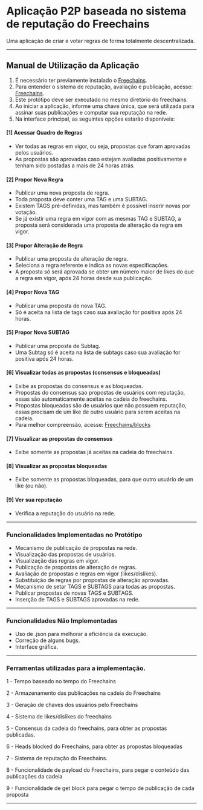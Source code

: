# Aplicação P2P baseada no sistema de reputação do Freechains

Uma aplicação de criar e votar regras de forma totalmente descentralizada.

---

## Manual de Utilização da Aplicação

1. É necessário ter previamente instalado o [Freechains](https://github.com/Freechains/README).
2. Para entender o sistema de reputação, avaliação e publicação, acesse: [Freechains](https://github.com/Freechains/README).
3. Este protótipo deve ser executado no mesmo diretório do freechains.
4. Ao iniciar a aplicação, informe uma chave única, que será utilizada para assinar suas publicações e computar sua reputação na rede.
5. Na interface principal, as seguintes opções estarão disponíveis:


#### [1] Acessar Quadro de Regras
- Ver todas as regras em vigor, ou seja, propostas que foram aprovadas pelos usuários.
- As propostas são aprovadas caso estejam avaliadas positivamente e tenham sido postadas a mais de 24 horas atrás.


#### [2] Propor Nova Regra
- Publicar uma nova proposta de regra.
- Toda proposta deve conter uma TAG e uma SUBTAG.
- Existem TAGS pré-definidas, mas também é possível inserir novas por votação.
- Se já existir uma regra em vigor com as mesmas TAG e SUBTAG, a proposta será considerada uma proposta de alteração da regra em vigor.


#### [3] Propor Alteração de Regra
- Publicar uma proposta de alteração de regra.
- Seleciona a regra referente e indica as novas especificações. 
- A proposta só será aprovada se obter um número maior de likes do que a regra em vigor, após 24 horas desde sua publicação.


#### [4] Propor Nova TAG
- Publicar uma proposta de nova TAG.
- Só é aceita na lista de tags caso sua avaliação for positiva após 24 horas.


#### [5] Propor Nova SUBTAG
- Publicar uma proposta de Subtag.
- Uma Subtag só é aceita na lista de subtags caso sua avaliação for positiva após 24 horas.


#### [6] Visualizar todas as propostas (consensus e bloqueadas)
- Exibe as propostas do consensus e as bloqueadas.
- Propostas do consensus sao propostas de usuários com reputação, essas são automaticamente aceitas na cadeia do freechains.
- Propostas bloqueadas são de usuários que não possuem reputação, essas precisam de um like de outro usuário para serem aceitas na cadeia.
- Para melhor compreensão, acesse: [Freechains/blocks](https://github.com/Freechains/README/blob/master/docs/blocks.md)


#### [7] Visualizar as propostas do consensus
- Exibe somente as propostas já aceitas na cadeia do freechains.


#### [8] Visualizar as propostas bloqueadas
- Exibe somente as propostas bloqueadas, para que outro usuário de um like (ou não).

#### [9] Ver sua reputação
- Verifica a reputação do usuário na rede.

---

### Funcionalidades Implementadas no Protótipo

- Mecanismo de publicação de propostas na rede.
- Visualização das propostas de usuários.
- Visualização das regras em vigor.
- Publicação de propostas de alteração de regras.
- Avaliação de propostas e regras em vigor (likes/dislikes).
- Substituição de regras por propostas de alteração aprovadas.
- Mecanismo de setar TAGS e SUBTAGS para todas as propostas.
- Publicar propostas de novas TAGS e SUBTAGS.
- Inserção de TAGS e SUBTAGS aprovadas na rede.

---

### Funcionalidades Não Implementadas

- Uso de .json para melhorar a eficiência da execução.
- Correção de alguns bugs.
- Interface gráfica.

---

### Ferramentas utilizadas para a implementação.

1 - Tempo baseado no tempo do Freechains

2 - Armazenamento das publicações na cadeia do Freechains

3 - Geração de chaves dos usuários pelo Freechains  

4 - Sistema de likes/dislikes do freechains

5 - Consensus da cadeia do freechains, para obter as propostas publicadas.

6 - Heads blocked do Freechains, para obter as propostas bloqueadas 

7 - Sistema de reputação do Freechains.

8 - Funcionalidade de payload do Freechains, para pegar o conteúdo das publicações da cadeia

9 - Funcionalidade de get block para pegar o tempo de publicação de cada proposta 

---
